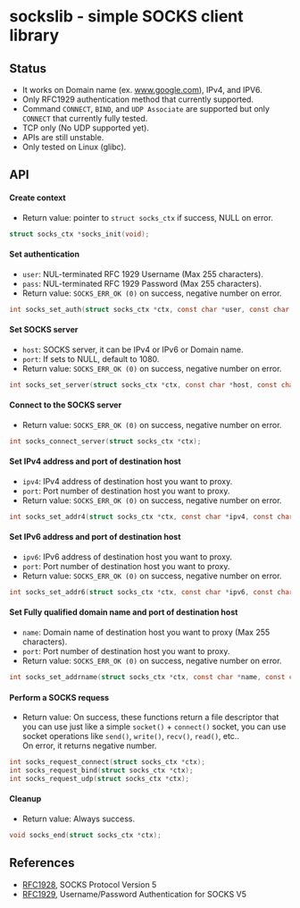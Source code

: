 # sockslib - simple SOCKS client library

## Status

- It works on Domain name (ex. www.google.com), IPv4, and IPV6.
- Only RFC1929 authentication method that currently supported.
- Command `CONNECT`, `BIND`, and `UDP Associate` are supported but only `CONNECT` that currently fully tested.
- TCP only (No UDP supported yet).
- APIs are still unstable.
- Only tested on Linux (glibc).

## API

#### Create context
- Return value: pointer to `struct socks_ctx` if success, NULL on error.
```c
struct socks_ctx *socks_init(void);
```

#### Set authentication
- `user`:  NUL-terminated RFC 1929 Username (Max 255 characters).
- `pass`:  NUL-terminated RFC 1929 Password (Max 255 characters).
- Return value: `SOCKS_ERR_OK (0)` on success, negative number on error.
```c
int socks_set_auth(struct socks_ctx *ctx, const char *user, const char *pass);
```

#### Set SOCKS server
- `host`:  SOCKS server, it can be IPv4 or IPv6 or Domain name.
- `port`:  If sets to NULL, default to 1080.
- Return value: `SOCKS_ERR_OK (0)` on success, negative number on error.
```c
int socks_set_server(struct socks_ctx *ctx, const char *host, const char *port);
```

#### Connect to the SOCKS server
- Return value: `SOCKS_ERR_OK (0)` on success, negative number on error.
```c
int socks_connect_server(struct socks_ctx *ctx);
```

#### Set IPv4 address and port of destination host
- `ipv4`:  IPv4 address of destination host you want to proxy.
- `port`:  Port number of destination host you want to proxy.
- Return value: `SOCKS_ERR_OK (0)` on success, negative number on error.
```c
int socks_set_addr4(struct socks_ctx *ctx, const char *ipv4, const char *port);
```

#### Set IPv6 address and port of destination host
- `ipv6`:  IPv6 address of destination host you want to proxy.
- `port`:  Port number of destination host you want to proxy.
- Return value: `SOCKS_ERR_OK (0)` on success, negative number on error.
```c
int socks_set_addr6(struct socks_ctx *ctx, const char *ipv6, const char *port);
```

#### Set Fully qualified domain name and port of destination host
- `name`:  Domain name of destination host you want to proxy (Max 255 characters).
- `port`:  Port number of destination host you want to proxy.
- Return value: `SOCKS_ERR_OK (0)` on success, negative number on error.
```c
int socks_set_addrname(struct socks_ctx *ctx, const char *name, const char *port);
```

#### Perform a SOCKS requess
- Return value: On success, these functions return a file descriptor that you can use
  just like a simple `socket()` + `connect()` socket, you can use socket operations
  like `send()`, `write()`, `recv()`, `read()`, etc..<br/>
  On error, it returns negative number.
```c
int socks_request_connect(struct socks_ctx *ctx);
int socks_request_bind(struct socks_ctx *ctx);
int socks_request_udp(struct socks_ctx *ctx);
```

#### Cleanup
- Return value: Always success.
```c
void socks_end(struct socks_ctx *ctx);
```


## References
- [RFC1928](https://datatracker.ietf.org/doc/html/rfc1928),  SOCKS Protocol Version 5
- [RFC1929](https://datatracker.ietf.org/doc/html/rfc1929),  Username/Password Authentication for SOCKS V5
